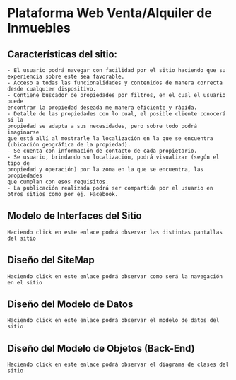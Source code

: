 # Plataforma Web Venta/Alquiler de Inmuebles

## Características del sitio:
```
- El usuario podrá navegar con facilidad por el sitio haciendo que su experiencia sobre este sea favorable.
- Acceso a todas las funcionalidades y contenidos de manera correcta desde cualquier dispositivo.
- Contiene buscador de propiedades por filtros, en el cual el usuario puede
encontrar la propiedad deseada me manera eficiente y rápida.
- Detalle de las propiedades con lo cual, el posible cliente conocerá si la
propiedad se adapta a sus necesidades, pero sobre todo podrá imaginarse
que está allí al mostrarle la localización en la que se encuentra (ubicación geográfica de la propiedad).
- Se cuenta con información de contacto de cada propietario.
- Se usuario, brindando su localización, podrá visualizar (según el tipo de
propiedad y operación) por la zona en la que se encuentra, las propiedades
que cumplan con esos requisitos.
- La publicación realizada podrá ser compartida por el usuario en otros sitios como por ej. Facebook.
```


## Modelo de Interfaces del Sitio 
```
Haciendo click en este enlace podrá observar las distintas pantallas del sitio 
```

## Diseño del SiteMap
```
Haciendo click en este enlace podrá observar como será la navegación en el sitio
```

## Diseño del Modelo de Datos
```
Haciendo click en este enlace podrá observar el modelo de datos del sitio 
```

## Diseño del Modelo de Objetos (Back-End)
```
Haciendo click en este enlace podrá observar el diagrama de clases del sitio 
```
